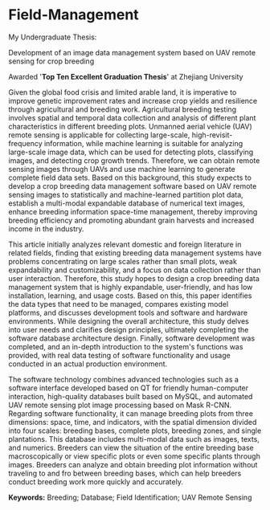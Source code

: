 # Field-Management

My Undergraduate Thesis: 

Development of an image data management system based on UAV remote sensing for crop breeding

Awarded '**Top Ten Excellent Graduation Thesis**' at Zhejiang University



Given the global food crisis and limited arable land, it is imperative to improve genetic improvement rates and increase crop yields and resilience through agricultural and breeding work. Agricultural breeding testing involves spatial and temporal data collection and analysis of different plant characteristics in different breeding plots. Unmanned aerial vehicle (UAV) remote sensing is applicable for collecting large-scale, high-revisit-frequency information, while machine learning is suitable for analyzing large-scale image data, which can be used for detecting plots, classifying images, and detecting crop growth trends. Therefore, we can obtain remote sensing images through UAVs and use machine learning to generate complete field data sets. Based on this background, this study expects to develop a crop breeding data management software based on UAV remote sensing images to statistically and machine-learned partition plot data, establish a multi-modal expandable database of numerical text images, enhance breeding information space-time management, thereby improving breeding efficiency and promoting abundant grain harvests and increased income in the industry.

This article initially analyzes relevant domestic and foreign literature in related fields, finding that existing breeding data management systems have problems concentrating on large scales rather than small plots, weak expandability and customizability, and a focus on data collection rather than user interaction. Therefore, this study hopes to design a crop breeding data management system that is highly expandable, user-friendly, and has low installation, learning, and usage costs. Based on this, this paper identifies the data types that need to be managed, compares existing model platforms, and discusses development tools and software and hardware environments. While designing the overall architecture, this study delves into user needs and clarifies design principles, ultimately completing the software database architecture design. Finally, software development was completed, and an in-depth introduction to the system's functions was provided, with real data testing of software functionality and usage conducted in an actual production environment.

The software technology combines advanced technologies such as a software interface developed based on QT for friendly human-computer interaction, high-quality databases built based on MySQL, and automated UAV remote sensing plot image processing based on Mask R-CNN. Regarding software functionality, it can manage breeding plots from three dimensions: space, time, and indicators, with the spatial dimension divided into four scales: breeding bases, complete plots, breeding zones, and single plantations. This database includes multi-modal data such as images, texts, and numerics. Breeders can view the situation of the entire breeding base macroscopically or view specific plots or even some specific plants through images. Breeders can analyze and obtain breeding plot information without traveling to and fro between breeding bases, which can help breeders conduct breeding work more quickly and accurately.

**Keywords:** Breeding; Database; Field Identification; UAV Remote Sensing
